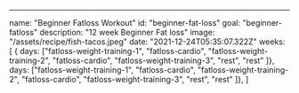 ---

name: "Beginner Fatloss Workout"
id: "beginner-fat-loss"
goal: "beginner-fatloss"
description: "12 week Beginner Fat loss"
image: "/assets/recipe/fish-tacos.jpeg"
date: "2021-12-24T05:35:07.322Z"
weeks: [
{
days: ["fatloss-weight-training-1", "fatloss-cardio", "fatloss-weight-training-2", "fatloss-cardio", "fatloss-weight-training-3", "rest", "rest" ]},
days: ["fatloss-weight-training-1", "fatloss-cardio", "fatloss-weight-training-2", "fatloss-cardio", "fatloss-weight-training-3", "rest", "rest" ]},
]
